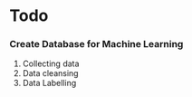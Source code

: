 # Todo

### Create Database for Machine Learning
1. Collecting data
2. Data cleansing
3. Data Labelling

